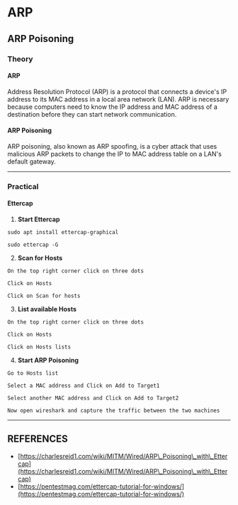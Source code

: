 # ARP

## ARP Poisoning

### Theory

#### ARP

Address Resolution Protocol (ARP) is a protocol that connects a device's IP address to its MAC address in a local area network (LAN). ARP is necessary because computers need to know the IP address and MAC address of a destination before they can start network communication.

#### ARP Poisoning

ARP poisoning, also known as ARP spoofing, is a cyber attack that uses malicious ARP packets to change the IP to MAC address table on a LAN's default gateway.



***

### Practical

#### Ettercap

1. **Start Ettercap**

```
sudo apt install ettercap-graphical

sudo ettercap -G
```

2. **Scan for Hosts**

```
On the top right corner click on three dots

Click on Hosts

Click on Scan for hosts
```

3. **List available Hosts**

```
On the top right corner click on three dots

Click on Hosts

Click on Hosts lists
```

4. **Start ARP Poisoning**

```
Go to Hosts list

Select a MAC address and Click on Add to Target1

Select another MAC address and Click on Add to Target2

Now open wireshark and capture the traffic between the two machines
```



***

## REFERENCES

* [https://charlesreid1.com/wiki/MITM/Wired/ARP\_Poisoning\_with\_Ettercap](https://charlesreid1.com/wiki/MITM/Wired/ARP\_Poisoning\_with\_Ettercap)
* [https://pentestmag.com/ettercap-tutorial-for-windows/](https://pentestmag.com/ettercap-tutorial-for-windows/)
